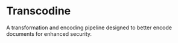# Transcodine

A transformation and encoding pipeline designed to better encode documents for
enhanced security.
